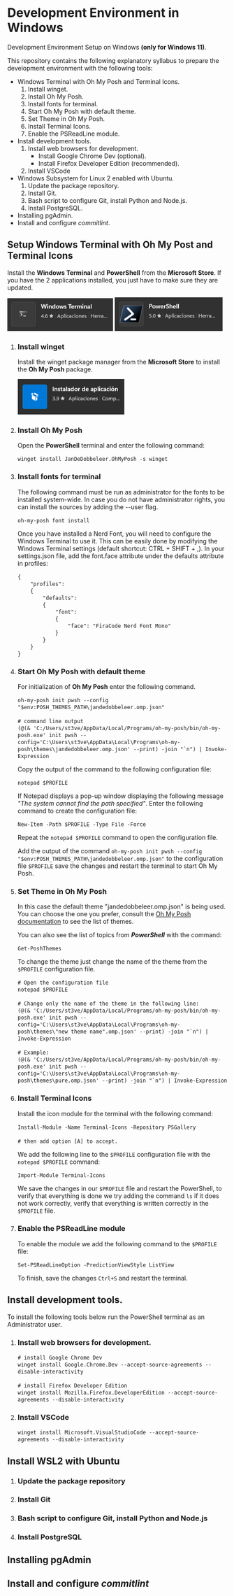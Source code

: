 # Development Environment in Windows

Development Environment Setup on Windows **(only for Windows 11)**. 

This repository contains the following explanatory syllabus to prepare the development environment with the following tools:

- Windows Terminal with Oh My Posh and Terminal Icons.
    1. Install winget.
    2. Install Oh My Posh.
    3. Install fonts for terminal.
    4. Start Oh My Posh with default theme.
    5. Set Theme in Oh My Posh.
    6. Install Terminal Icons.
    7. Enable the PSReadLine module.
- Install development tools.
    1. Install web browsers for development.
        - Install Google Chrome Dev (optional).
        - Install Firefox Developer Edition (recommended).
    2. Install VSCode 
- Windows Subsystem for Linux 2 enabled with Ubuntu.
    1. Update the package repository.
    2. Install Git.
    3. Bash script to configure Git, install Python and Node.js.
    4. Install PostgreSQL.
- Installing pgAdmin.
- Install and configure *commitlint*.

## Setup Windows Terminal with Oh My Post and Terminal Icons

Install the **Windows Terminal** and **PowerShell** from the **Microsoft Store**. If you have the 2 applications installed, you just have to make sure they are updated.

![Windows Terminal](./assets/imgs/153222.png)
![PowerShell](./assets/imgs/153223.png)

1. ### Install winget

    Install the winget package manager from the **Microsoft Store** to install the **Oh My Posh** package.

    ![winget](./assets/imgs/153224.png)

2. ### Install Oh My Posh

    Open the **PowerShell** terminal and enter the following command:

    ```
    winget install JanDeDobbeleer.OhMyPosh -s winget
    ```
3. ### Install fonts for terminal

    The following command must be run as administrator for the fonts to be installed system-wide. In case you do not have administrator rights, you can install the sources by adding the --user flag.

    ```
    oh-my-posh font install
    ```
    Once you have installed a Nerd Font, you will need to configure the Windows Terminal to use it. This can be easily done by modifying the Windows Terminal settings (default shortcut: CTRL + SHIFT + ,). In your settings.json file, add the font.face attribute under the defaults attribute in profiles:

    ```
    {
        "profiles":
        {
            "defaults":
            {
                "font": 
                {
                    "face": "FiraCode Nerd Font Mono"
                }
            }
        }
    }
    ```
4. ### Start Oh My Posh with default theme

    For initialization of **Oh My Posh** enter the following command. 
    
    ```
    oh-my-posh init pwsh --config "$env:POSH_THEMES_PATH\jandedobbeleer.omp.json"

    # command line output
    (@(& 'C:/Users/st3ve/AppData/Local/Programs/oh-my-posh/bin/oh-my-posh.exe' init pwsh --config='C:\Users\st3ve\AppData\Local\Programs\oh-my-posh\themes\jandedobbeleer.omp.json' --print) -join "`n") | Invoke-Expression
    ```
    Copy the output of the command to the following configuration file: 

    ```
    notepad $PROFILE
    ```
    If Notepad displays a pop-up window displaying the following message *"The system cannot find the path specified"*. Enter the following command to create the configuration file:

    ```
    New-Item -Path $PROFILE -Type File -Force
    ```

    Repeat the `notepad $PROFILE` command to open the configuration file.

    Add the output of the command `oh-my-posh init pwsh --config "$env:POSH_THEMES_PATH\jandedobbeleer.omp.json"` to the configuration file `$PROFILE` save the changes and restart the terminal to start Oh My Posh.

5. ### Set Theme in Oh My Posh     

    In this case the default theme "jandedobbeleer.omp.json" is being used. You can choose the one you prefer, consult the [Oh My Posh documentation](https://ohmyposh.dev/docs/themes) to see the list of themes.

    You can also see the list of topics from ***PowerShell*** with the command:

    ```
    Get-PoshThemes
    ```
    To change the theme just change the name of the theme from the `$PROFILE` configuration file.

    ```
    # Open the configuration file
    notepad $PROFILE

    # Change only the name of the theme in the following line:
    (@(& 'C:/Users/st3ve/AppData/Local/Programs/oh-my-posh/bin/oh-my-posh.exe' init pwsh --config='C:\Users\st3ve\AppData\Local\Programs\oh-my-posh\themes\"new theme name".omp.json' --print) -join "`n") | Invoke-Expression

    # Example:
    (@(& 'C:/Users/st3ve/AppData/Local/Programs/oh-my-posh/bin/oh-my-posh.exe' init pwsh --config='C:\Users\st3ve\AppData\Local\Programs\oh-my-posh\themes\pure.omp.json' --print) -join "`n") | Invoke-Expression
    ```
6. ### Install Terminal Icons

    Install the icon module for the terminal with the following command:

    ```
    Install-Module -Name Terminal-Icons -Repository PSGallery

    # then add option [A] to accept.
    ```
    We add the following line to the `$PROFILE` configuration file with the `notepad $PROFILE` command:

    ```
    Import-Module Terminal-Icons
    ```
    We save the changes in our `$PROFILE` file and restart the PowerShell, to verify that everything is done we try adding the command `ls` if it does not work correctly, verify that everything is written correctly in the `$PROFILE` file.

7. ### Enable the PSReadLine module

    To enable the module we add the following command to the `$PROFILE` file:

    ```
    Set-PSReadLineOption -PredictionViewStyle ListView
    ```
    To finish, save the changes `Ctrl+S` and restart the terminal.

## Install development tools.

To install the following tools below run the PowerShell terminal as an Administrator user.

1. ### Install web browsers for development.

    ```
    # install Google Chrome Dev
    winget install Google.Chrome.Dev --accept-source-agreements --disable-interactivity

    # install Firefox Developer Edition
    winget install Mozilla.Firefox.DeveloperEdition --accept-source-agreements --disable-interactivity
    ```
2. ### Install VSCode

    ```
    winget install Microsoft.VisualStudioCode --accept-source-agreements --disable-interactivity
    ```
## Install WSL2 with Ubuntu

 1. ### Update the package repository
 2. ### Install Git
 3. ### Bash script to configure Git, install Python and Node.js
 4. ### Install PostgreSQL

## Installing pgAdmin

## Install and configure *commitlint*

